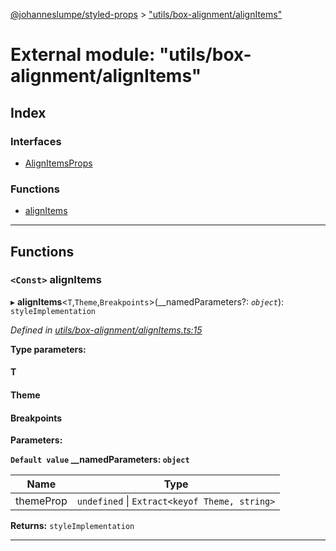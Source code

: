 [@johanneslumpe/styled-props](../README.md) > ["utils/box-alignment/alignItems"](../modules/_utils_box_alignment_alignitems_.md)

# External module: "utils/box-alignment/alignItems"

## Index

### Interfaces

* [AlignItemsProps](../interfaces/_utils_box_alignment_alignitems_.alignitemsprops.md)

### Functions

* [alignItems](_utils_box_alignment_alignitems_.md#alignitems)

---

## Functions

<a id="alignitems"></a>

### `<Const>` alignItems

▸ **alignItems**<`T`,`Theme`,`Breakpoints`>(__namedParameters?: *`object`*): `styleImplementation`

*Defined in [utils/box-alignment/alignItems.ts:15](https://github.com/johanneslumpe/styled-props/blob/8e709f1/src/utils/box-alignment/alignItems.ts#L15)*

**Type parameters:**

#### T 
#### Theme 
#### Breakpoints 
**Parameters:**

**`Default value` __namedParameters: `object`**

| Name | Type |
| ------ | ------ |
| themeProp | `undefined` \| `Extract<keyof Theme, string>` |

**Returns:** `styleImplementation`

___

